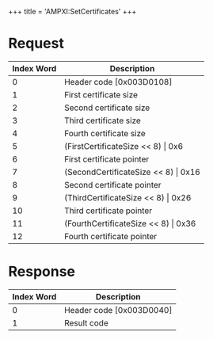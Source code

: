 +++
title = 'AMPXI:SetCertificates'
+++

# Request

| Index Word | Description                            |
|------------|----------------------------------------|
| 0          | Header code \[0x003D0108\]             |
| 1          | First certificate size                 |
| 2          | Second certificate size                |
| 3          | Third certificate size                 |
| 4          | Fourth certificate size                |
| 5          | (FirstCertificateSize \<\< 8) \| 0x6   |
| 6          | First certificate pointer              |
| 7          | (SecondCertificateSize \<\< 8) \| 0x16 |
| 8          | Second certificate pointer             |
| 9          | (ThirdCertificateSize \<\< 8) \| 0x26  |
| 10         | Third certificate pointer              |
| 11         | (FourthCertificateSize \<\< 8) \| 0x36 |
| 12         | Fourth certificate pointer             |

# Response

| Index Word | Description                |
|------------|----------------------------|
| 0          | Header code \[0x003D0040\] |
| 1          | Result code                |